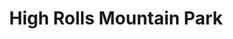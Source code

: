 ---
title: High Rolls Mountain Park
url: /high-rolls-mountain-park/
latitude: 32.952
longitude: -105.824
---